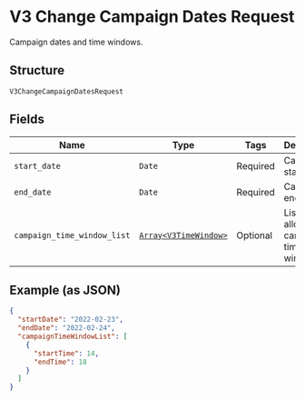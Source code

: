 
# V3 Change Campaign Dates Request

Campaign dates and time windows.

## Structure

`V3ChangeCampaignDatesRequest`

## Fields

| Name | Type | Tags | Description |
|  --- | --- | --- | --- |
| `start_date` | `Date` | Required | Campaign start date. |
| `end_date` | `Date` | Required | Campaign end date. |
| `campaign_time_window_list` | [`Array<V3TimeWindow>`](../../doc/models/v3-time-window.md) | Optional | List of allowed campaign time windows. |

## Example (as JSON)

```json
{
  "startDate": "2022-02-23",
  "endDate": "2022-02-24",
  "campaignTimeWindowList": [
    {
      "startTime": 14,
      "endTime": 18
    }
  ]
}
```

